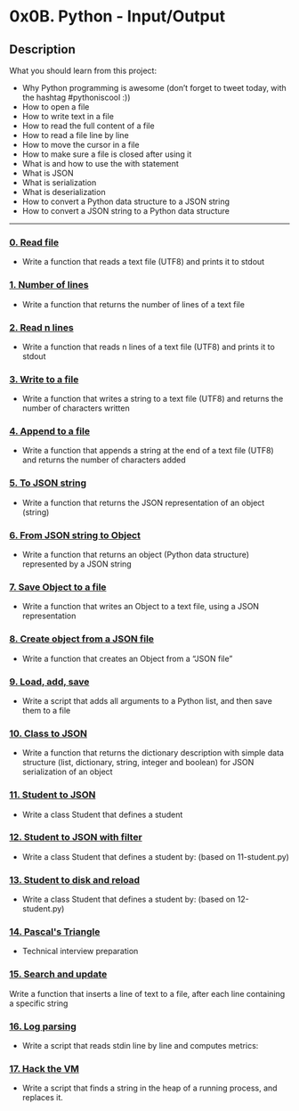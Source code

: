 # 0x0B. Python - Input/Output

## Description
What you should learn from this project:

* Why Python programming is awesome (don’t forget to tweet today, with the hashtag #pythoniscool :))
* How to open a file
* How to write text in a file
* How to read the full content of a file 
* How to read a file line by line
* How to move the cursor in a file
* How to make sure a file is closed after using it
* What is and how to use the with statement
* What is JSON
* What is serialization
* What is deserialization
* How to convert a Python data structure to a JSON string 
* How to convert a JSON string to a Python data structure
---
### [0. Read file](./0-read_file.py)
* Write a function that reads a text file (UTF8) and prints it to stdout
### [1. Number of lines](./1-number_of_lines.py)
* Write a function that returns the number of lines of a text file
### [2. Read n lines](./2-read_lines.py)
* Write a function that reads n lines of a text file (UTF8) and prints it to stdout
### [3. Write to a file](./3-write_file.py)
* Write a function that writes a string to a text file (UTF8) and returns the number of characters written
### [4. Append to a file](./4-append_write.py)
* Write a function that appends a string at the end of a text file (UTF8) and returns the number of characters added
### [5. To JSON string](./5-to_json_string.py)
* Write a function that returns the JSON representation of an object (string)
### [6. From JSON string to Object](./6-from_json_string.py)
* Write a function that returns an object (Python data structure) represented by a JSON string
### [7. Save Object to a file](./7-save_to_json_file.py)
* Write a function that writes an Object to a text file, using a JSON representation
### [8. Create object from a JSON file](./8-load_from_json_file.py)
* Write a function that creates an Object from a “JSON file”
### [9. Load, add, save](./9-add_item.py)
* Write a script that adds all arguments to a Python list, and then save them to a file
### [10. Class to JSON](./10-class_to_json.py)
* Write a function that returns the dictionary description with simple data structure (list, dictionary, string, integer and boolean) for JSON serialization of an object
### [11. Student to JSON](./11-student.py)
* Write a class Student that defines a student
### [12. Student to JSON with filter](./12-student.py)
* Write a class Student that defines a student by: (based on 11-student.py)
### [13. Student to disk and reload](./13-student.py)
* Write a class Student that defines a student by: (based on 12-student.py)
### [14. Pascal's Triangle](./14-pascal_triangle.py)
* Technical interview preparation
### [15. Search and update](./100-append_after.py)
 Write a function that inserts a line of text to a file, after each line containing a specific string
### [16. Log parsing](./101-stats.py)
* Write a script that reads stdin line by line and computes metrics:
### [17. Hack the VM](./read_write_heap.py)
* Write a script that finds a string in the heap of a running process, and replaces it.
